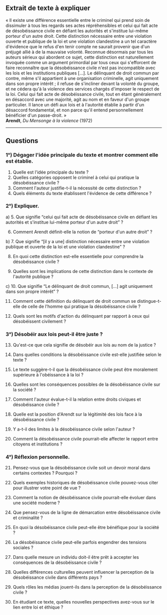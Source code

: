 ## Extrait de texte à expliquer

« Il existe une différence essentielle entre le criminel qui prend soin de dissimuler à tous les regards ses actes répréhensibles et celui qui fait acte de désobéissance civile en défiant les autorités et s'institue lui-même porteur d'un autre droit. Cette distinction nécessaire entre une violation ouverte et publique de la loi et une violation clandestine a un tel caractère d'évidence que le refus d'en tenir compte ne saurait provenir que d'un préjugé allié à de la mauvaise volonté. Reconnue désormais par tous les auteurs sérieux qui abordent ce sujet, cette distinction est naturellement invoquée comme un argument primordial par tous ceux qui s'efforcent de faire reconnaître que la désobéissance civile n'est pas incompatible avec les lois et les institutions publiques […]. Le délinquant de droit commun par contre, même s'il appartient à une organisation criminelle, agit uniquement dans son propre intérêt ; il refuse de s'incliner devant la volonté du groupe, et ne cédera qu'à la violence des services chargés d'imposer le respect de la loi. Celui qui fait acte de désobéissance civile, tout en étant généralement en désaccord avec une majorité, agit au nom et en faveur d'un groupe particulier. Il lance un défi aux lois et à l'autorité établie à partir d'un désaccord fondamental, et non parce qu'il entend personnellement bénéficier d'un passe-droit. »  
**Arendt**, *Du Mensonge à la violence* (1972)

---

## Questions

### 1°) Dégager l'idée principale du texte et montrer comment elle est établie.

1. Quelle est l'idée principale du texte ?
2. Quelles catégories opposent le criminel à celui qui pratique la désobéissance civile ?
3. Comment l'auteur justifie-t-il la nécessité de cette distinction ?
4. Quels éléments du texte établissent l'évidence de cette différence ?

### 2°) Expliquer.

a) 5. Que signifie “celui qui fait acte de désobéissance civile en défiant les autorités et s'institue lui-même porteur d'un autre droit” ?

6. Comment Arendt définit-elle la notion de “porteur d'un autre droit” ?

b) 7. Que signifie “[il y a une] distinction nécessaire entre une violation publique et ouverte de la loi et une violation clandestine” ?

8. En quoi cette distinction est-elle essentielle pour comprendre la désobéissance civile ?

9. Quelles sont les implications de cette distinction dans le contexte de l'autorité publique ?

c) 10. Que signifie “Le délinquant de droit commun, […] agit uniquement dans son propre intérêt” ?

11. Comment cette définition du délinquant de droit commun se distingue-t-elle de celle de l'homme qui pratique la désobéissance civile ?

12. Quels sont les motifs d'action du délinquant par rapport à ceux qui désobéissent civilement ?

### 3°) Désobéir aux lois peut-il être juste ?

13. Qu'est-ce que cela signifie de désobéir aux lois au nom de la justice ?

14. Dans quelles conditions la désobéissance civile est-elle justifiée selon le texte ?

15. Le texte suggère-t-il que la désobéissance civile peut être moralement supérieure à l'obéissance à la loi ?

16. Quelles sont les conséquences possibles de la désobéissance civile sur la société ?

17. Comment l'auteur évalue-t-il la relation entre droits civiques et désobéissance civile ?

18. Quelle est la position d'Arendt sur la légitimité des lois face à la désobéissance civile ?

19. Y a-t-il des limites à la désobéissance civile selon l'auteur ?

20. Comment la désobéissance civile pourrait-elle affecter le rapport entre citoyens et institutions ?

### 4°) Réflexion personnelle.

21. Pensez-vous que la désobéissance civile soit un devoir moral dans certains contextes ? Pourquoi ?

22. Quels exemples historiques de désobéissance civile pouvez-vous citer pour illustrer votre point de vue ?

23. Comment la notion de désobéissance civile pourrait-elle évoluer dans une société moderne ?

24. Que pensez-vous de la ligne de démarcation entre désobéissance civile et criminalité ?

25. En quoi la désobéissance civile peut-elle être bénéfique pour la société ?

26. La désobéissance civile peut-elle parfois engendrer des tensions sociales ?

27. Dans quelle mesure un individu doit-il être prêt à accepter les conséquences de la désobéissance civile ?

28. Quelles différences culturelles peuvent influencer la perception de la désobéissance civile dans différents pays ?

29. Quels rôles les médias jouent-ils dans la perception de la désobéissance civile ?

30. En étudiant ce texte, quelles nouvelles perspectives avez-vous sur le lien entre loi et éthique ?
